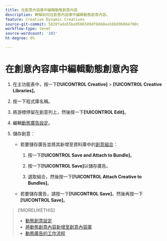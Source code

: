 ```yaml
---
title: 在創意內容庫中編輯動態創意內容
description: 瞭解如何在創意內容庫中編輯動態創意內容。
feature: Creative Dynamic Creatives
source-git-commit: 5828fada55ba9506589df6088ea58b896084700c
workflow-type: tm+mt
source-wordcount: '103'
ht-degree: 0%

---
```


# 在創意內容庫中編輯動態創意內容

1. 在主功能表中，按一下&#x200B;**[!UICONTROL Creative]** > **[!UICONTROL Creative Libraries]**。

1. 按一下程式庫名稱。

1. 將游標停留在創意列上，然後按一下&#x200B;**[!UICONTROL Edit]**。

1. 編輯[動態廣告設定](creative-settings-dynamic.md)。

1. 儲存創意：

   * 若要儲存廣告並將其新增至資料庫中的[創意組合](bundle-manage.md)：

      1. 按一下&#x200B;**[!UICONTROL Save and Attach to Bundle]**。

      1. 按一下&#x200B;**[!UICONTROL Save]**&#x200B;以儲存廣告。

      1. 選取組合，然後按一下&#x200B;**[!UICONTROL Attach Creative to Bundles]**。

   * 若要儲存廣告，請按一下&#x200B;**[!UICONTROL Save]**，然後再按一下&#x200B;**[!UICONTROL Save]**。

>[!MORELIKETHIS]
>
>* [動態創意設定](creative-settings-dynamic.md)
>* [將動態創意內容新增至創意內容庫](creative-add-dynamic.md)
>* [動態廣告的工作流程](/help/creative/introduction/workflow-dynamic-ads.md)
